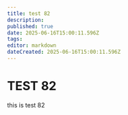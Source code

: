 ```yaml
---
title: test 82
description: 
published: true
date: 2025-06-16T15:00:11.596Z
tags: 
editor: markdown
dateCreated: 2025-06-16T15:00:11.596Z
---
```


# TEST 82
this is test 82
